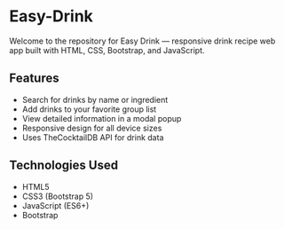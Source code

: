 # Easy-Drink

Welcome to the repository for Easy Drink — responsive drink recipe web app built with HTML, CSS, Bootstrap, and JavaScript.

## Features

- Search for drinks by name or ingredient  
- Add drinks to your favorite group list  
- View detailed information in a modal popup  
- Responsive design for all device sizes  
- Uses TheCocktailDB API for drink data  

## Technologies Used

- HTML5  
- CSS3 (Bootstrap 5)  
- JavaScript (ES6+)  
- Bootstrap


